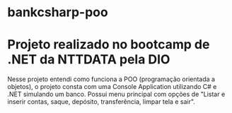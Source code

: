 # bankcsharp-poo
# Projeto realizado no bootcamp de .NET da NTTDATA pela DIO
Nesse projeto entendi como funciona a POO (programação orientada a objetos), o projeto consta com uma Console Application utilizando C# e .NET simulando um banco. 
Possui menu principal com opções de "Listar e inserir contas, saque, depósito, transferência, limpar tela e sair". 


    
